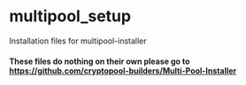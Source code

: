 # multipool_setup

Installation files for multipool-installer

#### These files do nothing on their own please go to https://github.com/cryptopool-builders/Multi-Pool-Installer
